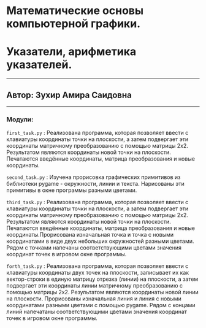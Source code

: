 # Математические основы компьютерной графики.
# Указатели, арифметика указателей.
---
## Автор: Зухир Амира Саидовна 
---
### Модули:

`first_task.py` : Реализована программа, которая позволяет ввести с клавиатуры координаты точки на плоскости, а затем подвергает эти координаты матричному преобразованию с помощью матрицы 2x2. Результатом являются координаты новой точки на плоскости. Печатаются введённые координаты, матрица преобразования и новые координаты.

`second_task.py` : Изучена прорисовка графических примитивов из библиотеки pygame - окружности, линии и текста. Нарисованы эти примитивы в окне программы разными цветами.

`third_task.py` : Реализована программа, которая позволяет ввести с клавиатуры координаты точки на плоскости, а затем подвергает эти координаты матричному преобразованию с помощью матрицы 2x2. Результатом являются координаты новой точки на плоскости. Печатаются введённые координаты, матрица преобразования и новые координаты.Прорисована изначальная точка и точка с новыми координатами в
виде двух небольших окружностей разными цветами. Рядом с точками напечаны соответствующими цветами значения координат точек в игровом окне программы.

`forth_task.py` : Реализована программа, которая позволяет ввести с клавиатуры координаты двух точек на плоскости, записывает их как вектор-строки в единую матрицу отрезка (линии) на плоскости, а затем подвергает эти координаты линии матричному преобразованию с помощью матрицы 2x2. Результатом являются координаты новой линии на плоскости. Прорисованы изначальная линия и линия с новыми координатами разными цветами с помощью pygame. Рядом с концами линий напечатаны соответствующими цветами значения координат точек в игровом окне программы.